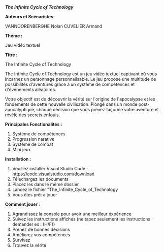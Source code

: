 ***The Infinite Cycle of Technology***

**Auteurs et Scénaristes:**

VANNOORENBERGHE Nolan
CUVELIER Armand

**Théme :**

Jeu vidéo textuel

**Titre :** 

The Infinite Cycle of Technology

The Infinite Cycle of Technology est un jeu vidéo textuel captivant où
vous incarnez un personnage personnalisable. Le jeu propose une multitude
de possibilités d'aventures grâce à un système de compétences et
d'événements aléatoires.

Votre objectif est de découvrir la vérité sur l'origine de l'apocalypse
et les fondements de cette nouvelle civilisation. Plongé dans un monde
post-apocalyptique, chaque décision que vous prenez façonne votre
aventure et révèle des secrets enfouis.

**Principales Fonctionalités :**

1. Systéme de compétences
2. Progression narative 
3. Systéme de combat 
4. Mini jeux

**Installation :** 

1. Veuillez installer Visual Studio Code : https://code.visualstudio.com/download
2. Télechargez les documents
3. Placez les dans le même dossier
4. Lancez le fichier "The_Infinite_Cycle_of_Technology
5. Vous êtes prêt a jouer

**Comment jouer :**

1. Agrandissez la console pour avoir une meilleur éxpérience
2. Suivez les instructions affichés (ne tapez seulement les instructions demander ex : (H/F))
3. Prenez de bonnes décisions
4. Améliorez vos compétences 
5. Survivez
6. Trouvez la vérité

